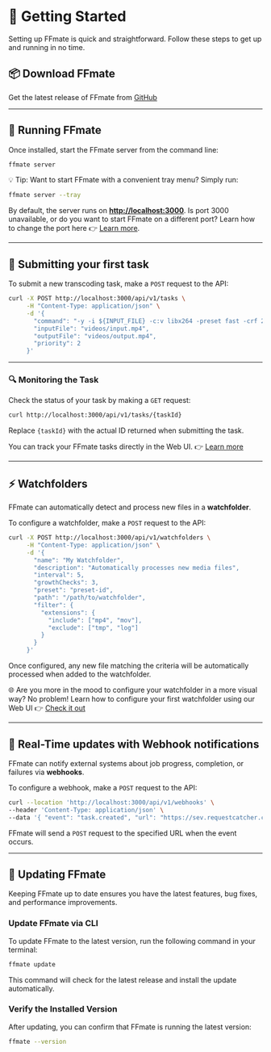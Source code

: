 # 🚀 Getting Started

Setting up FFmate is quick and straightforward. Follow these steps to get up and running in no time.

## 📦 Download FFmate

Get the latest release of FFmate from [GitHub](https://github.com/welovemedia/ffmate/releases)

---

## 🏁 Running FFmate

Once installed, start the FFmate server from the command line:

```sh
ffmate server
```

💡 Tip: Want to start FFmate with a convenient tray menu? Simply run:

```sh
ffmate server --tray
```

By default, the server runs on **[http://localhost:3000](http://localhost:3000)**. Is port 3000 unavailable, or do you want to start FFmate on a different port? Learn how to change the port here 👉 [Learn more](#port-configuration).

---

## 🎯 Submitting your first task

To submit a new transcoding task, make a `POST` request to the API:

```sh
curl -X POST http://localhost:3000/api/v1/tasks \
     -H "Content-Type: application/json" \
     -d '{
       "command": "-y -i ${INPUT_FILE} -c:v libx264 -preset fast -crf 23 ${OUTPUT_FILE}",
       "inputFile": "videos/input.mp4",
       "outputFile": "videos/output.mp4",
       "priority": 2
     }'
```
---

### 🔍 Monitoring the Task

Check the status of your task by making a `GET` request:

```sh
curl http://localhost:3000/api/v1/tasks/{taskId}
```

Replace `{taskId}` with the actual ID returned when submitting the task.



You can  track your FFmate tasks directly in the Web UI. 👉 [Learn more](#web-ui-monitoring)

---

## ⚡ Watchfolders

FFmate can automatically detect and process new files in a **watchfolder**.

To configure a watchfolder, make a `POST` request to the API:

```sh
curl -X POST http://localhost:3000/api/v1/watchfolders \
     -H "Content-Type: application/json" \
     -d '{
       "name": "My Watchfolder",
       "description": "Automatically processes new media files",
       "interval": 5,
       "growthChecks": 3,
       "preset": "preset-id",
       "path": "/path/to/watchfolder",
       "filter": {
         "extensions": {
           "include": ["mp4", "mov"],
           "exclude": ["tmp", "log"]
         }
       }
     }'
```


Once configured, any new file matching the criteria will be automatically processed when added to the watchfolder.

🌐 Are you more in the mood to configure your watchfolder in a more visual way? No problem! Learn how to configure your first watchfolder using our Web UI 👉 [Check it out](#web-ui) 

---

## 🔗 Real-Time updates with Webhook notifications

FFmate can notify external systems about job progress, completion, or failures via **webhooks**.

To configure a webhook, make a `POST` request to the API:

```sh
curl --location 'http://localhost:3000/api/v1/webhooks' \
--header 'Content-Type: application/json' \
--data '{ "event": "task.created", "url": "https://sev.requestcatcher.com/ffmate/webhook.create" }'
```

FFmate will send a `POST` request to the specified URL when the  event occurs.

---

## 🔄 Updating FFmate

Keeping FFmate up to date ensures you have the latest features, bug fixes, and performance improvements.

### Update FFmate via CLI

To update FFmate to the latest version, run the following command in your terminal:

```sh
ffmate update
```

This command will check for the latest release and install the update automatically.

### Verify the Installed Version

After updating, you can confirm that FFmate is running the latest version:

```sh
ffmate --version
```